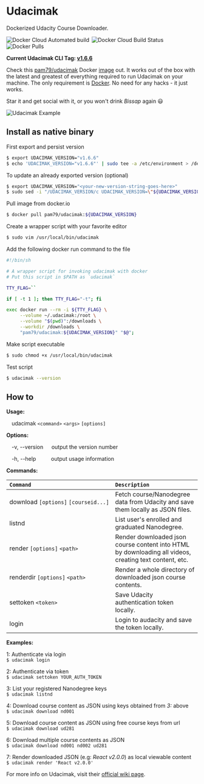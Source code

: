 # Udacimak
Dockerized Udacity Course Downloader.

![Docker Cloud Automated build](https://img.shields.io/docker/cloud/automated/pam79/udacimak?style=for-the-badge)&ensp;![Docker Cloud Build Status](https://img.shields.io/docker/cloud/build/pam79/udacimak?style=for-the-badge)&ensp;![Docker Pulls](https://img.shields.io/docker/pulls/pam79/udacimak?style=for-the-badge)

**Current Udacimak CLI Tag: [v1.6.6](https://github.com/udacimak/udacimak/releases/tag/v1.6.6)**

Check this [pam79/udacimak](https://github.com/pam79/udacimak) Docker [image](https://hub.docker.com/repository/docker/pam79/udacimak) out. It works out of the box with the latest and greatest of everything required to run Udacimak on your machine. The only requirement is [Docker](https://www.docker.com/get-started). No need for any hacks - it just works. 

Star it and get social with it, or you won't drink _Bissap_ again 😃

![Udacimak Example](https://raw.githubusercontent.com/wiki/udacimak/udacimak/img/example-download.gif)

## Install as native binary

First export and persist version
```sh
$ export UDACIMAK_VERSION="v1.6.6"
$ echo 'UDACIMAK_VERSION="v1.6.6"' | sudo tee -a /etc/environment > /dev/null
```

To update an already exported version (optional)
```sh
$ export UDACIMAK_VERSION="<your-new-version-string-goes-here>"
$ sudo sed -i "/UDACIMAK_VERSION/c UDACIMAK_VERSION=\"${UDACIMAK_VERSION}\"" /etc/environment
```

Pull image from docker.io
```sh
$ docker pull pam79/udacimak:${UDACIMAK_VERSION}
```

Create a wrapper script with your favorite editor
```sh
$ sudo vim /usr/local/bin/udacimak
```

Add the following docker run command to the file
```sh
#!/bin/sh

# A wrapper script for invoking udacimak with docker
# Put this script in $PATH as `udacimak`

TTY_FLAG=``

if [ -t 1 ]; then TTY_FLAG="-t"; fi

exec docker run --rm -i ${TTY_FLAG} \
     --volume ~/.udacimak:/root \
     --volume "$(pwd)":/downloads \
     --workdir /downloads \
     "pam79/udacimak:${UDACIMAK_VERSION}" "$@";
```

Make script executable
```sh
$ sudo chmod +x /usr/local/bin/udacimak
```

Test script
```sh
$ udacimak --version
```

## How to

**Usage:**

&emsp;udacimak  `<command>` `<args>` `[options]`


**Options:**

&emsp;-v, --version &emsp; output the version number

&emsp;-h, --help &emsp;&emsp;&nbsp; output usage information


**Commands:**

|`Command`    | `Description`   |
|:---         |:---             |
| download&nbsp;`[options]`&nbsp;`[courseid...]` | Fetch course/Nanodegree data from Udacity and save them locally as JSON files. |
| listnd | List user's enrolled and graduated Nanodegree. |
| render `[options]` `<path>` | Render downloaded json course content into HTML by downloading all videos, creating text content, etc. |
| renderdir `[options]` `<path>` | Render a whole directory of downloaded json course contents. |
| settoken `<token>` | Save Udacity authentication token locally. |
| login | Login to audacity and save the token locally. |


**Examples:**

1: Authenticate via login  
`$ udacimak login`


2: Authenticate via token  
`$ udacimak settoken YOUR_AUTH_TOKEN`


3: List your registered Nanodegree keys  
`$ udacimak listnd`


4: Download course content as JSON using keys obtained from _3:_ above  
`$ udacimak download nd001`


5: Download course content as JSON using free course keys from url  
`$ udacimak download ud281`


6: Download multiple course contents as JSON  
`$ udacimak download nd001 nd002 ud281`


7: Render downloaded JSON (e.g: _React v2.0.0_) as local viewable content  
`$ udacimak render 'React v2.0.0'`


For more info on Udacimak, visit their [official wiki page](https://github.com/udacimak/udacimak/wiki).
